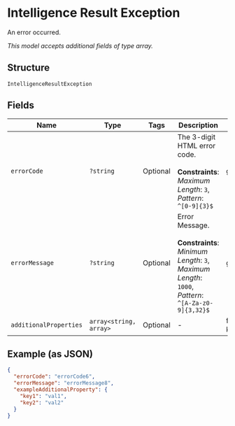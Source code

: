 
# Intelligence Result Exception

An error occurred.

*This model accepts additional fields of type array.*

## Structure

`IntelligenceResultException`

## Fields

| Name | Type | Tags | Description | Getter | Setter |
|  --- | --- | --- | --- | --- | --- |
| `errorCode` | `?string` | Optional | The 3-digit HTML error code.<br><br>**Constraints**: *Maximum Length*: `3`, *Pattern*: `^[0-9]{3}$` | getErrorCode(): ?string | setErrorCode(?string errorCode): void |
| `errorMessage` | `?string` | Optional | Error Message.<br><br>**Constraints**: *Minimum Length*: `3`, *Maximum Length*: `1000`, *Pattern*: `^[A-Za-z0-9]{3,32}$` | getErrorMessage(): ?string | setErrorMessage(?string errorMessage): void |
| `additionalProperties` | `array<string, array>` | Optional | - | findAdditionalProperty(string key): array | additionalProperty(string key, array value): void |

## Example (as JSON)

```json
{
  "errorCode": "errorCode6",
  "errorMessage": "errorMessage8",
  "exampleAdditionalProperty": {
    "key1": "val1",
    "key2": "val2"
  }
}
```

